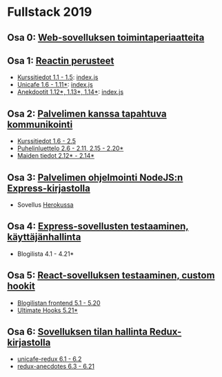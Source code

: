 # Fullstack 2019

## Osa 0: [Web-sovelluksen toimintaperiaatteita](https://github.com/Malpel/fullstack/blob/master/osa0/osa0.md)

## Osa 1: [Reactin perusteet](https://github.com/Malpel/fullstack/tree/master/osa1)
* [Kurssitiedot 1.1 - 1.5](https://github.com/Malpel/fullstack/tree/master/osa1/kurssitiedot): [index.js](https://github.com/Malpel/fullstack/blob/master/osa1/kurssitiedot/src/index.js)
* [Unicafe 1.6 - 1.11*](https://github.com/Malpel/fullstack/tree/master/osa1/unicafe): [index.js](https://github.com/Malpel/fullstack/blob/master/osa1/unicafe/src/index.js) 
* [Anekdootit 1.12*, 1.13*, 1.14*](https://github.com/Malpel/fullstack/tree/master/osa1/anekdootit): [index.js](https://github.com/Malpel/fullstack/blob/master/osa1/anekdootit/src/index.js)

## Osa 2: [Palvelimen kanssa tapahtuva kommunikointi](https://github.com/Malpel/fullstack/tree/master/osa2)
* [Kurssitiedot 1.6 - 2.5](https://github.com/Malpel/fullstack/tree/master/osa2/kurssitiedot)
* [Puhelinluettelo 2.6 - 2.11, 2.15 - 2.20*](https://github.com/Malpel/fullstack/tree/master/osa2/puhelinluettelo)
* [Maiden tiedot 2.12* - 2.14*](https://github.com/Malpel/fullstack/tree/master/osa2/maatiedot)

## Osa 3: [Palvelimen ohjelmointi NodeJS:n Express-kirjastolla](https://github.com/Malpel/fullstack-osa3)
* Sovellus [Herokussa](https://radiant-ocean-57566.herokuapp.com/)

## Osa 4: [Express-sovellusten testaaminen, käyttäjänhallinta](https://github.com/Malpel/fullstack/tree/master/osa4)
* Blogilista 4.1 - 4.21*

## Osa 5: [React-sovelluksen testaaminen, custom hookit](https://github.com/Malpel/fullstack/tree/master/osa5)
* [Blogilistan frontend 5.1 - 5.20](https://github.com/Malpel/fullstack/tree/master/osa5/bloglist-frontend)
* [Ultimate Hooks 5.21*](https://github.com/Malpel/fullstack/tree/master/osa5/custom-hooks)

## Osa 6: [Sovelluksen tilan hallinta Redux-kirjastolla](https://github.com/Malpel/fullstack/tree/master/osa6)
* [unicafe-redux 6.1 - 6.2](https:/github.com/Malpel/fullstack/tree/master/osa6/unicafe-redux)
* [redux-anecdotes 6.3 - 6.21](https://github.com/Malpel/fullstack/tree/master/osa6/redux-anecdotes)
